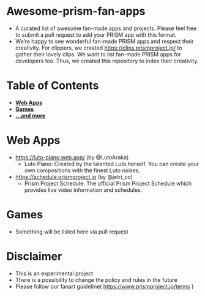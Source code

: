# Awesome-prism-fan-apps
- A curated list of awesome fan-made apps and projects. Please feel free to submit a pull request to add your PRISM app with this format.
- We’re happy to see wonderful fan-made PRISM apps and respect their creativity. For clippers, we created https://clips.prismproject.jp/ to gather their lovely clips. We want to list fan-made PRISM apps for developers too. Thus, we created this repository to index their creativity.

# Table of Contents
* **[Web Apps](#web-apps)**
* **[Games](#games)**
* **[...and more](#)**

# Web Apps
- https://luto-piano.web.app/ (by @LutoAraka)
  - Luto Piano: Created by the talented Luto herself. You can create your own compositions with the finest Luto noises.
- https://schedule.prismproject.jp (by @jetri_co)
  - Prism Project Schedule: The official Prism Project Schedule which provides live video information and schedules.

# Games
- Something will be listed here via pull request

# Disclaimer
- This is an experimental project
- There is a possibility to change the policy and rules in the future
- Please follow our fanart guideline( https://www.prismproject.jp/terms )
